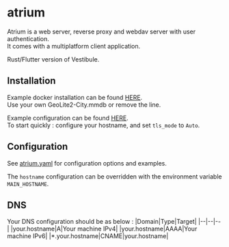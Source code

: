 # atrium

Atrium is a web server, reverse proxy and webdav server with user authentication.  
It comes with a multiplatform client application.

Rust/Flutter version of Vestibule.

## Installation

Example docker installation can be found [HERE](https://github.com/nicolaspernoud/atrium/blob/main/scripts/deploy/up.sh).  
Use your own GeoLite2-City.mmdb or remove the line.

Example configuration can be found [HERE](https://github.com/nicolaspernoud/atrium/blob/main/backend/atrium.yaml).  
To start quickly : configure your hostname, and set `tls_mode` to `Auto`.

## Configuration

See [atrium.yaml](https://github.com/nicolaspernoud/atrium/blob/main/backend/atrium.yaml) for configuration options and examples.

The `hostname` configuration can be overridden with the environment variable `MAIN_HOSTNAME`.

## DNS

Your DNS configuration should be as below :
|Domain|Type|Target|
|--|--|--|
|your.hostname|A|Your machine IPv4|
|your.hostname|AAAA|Your machine IPv6|
|\*.your.hostname|CNAME|your.hostname|
